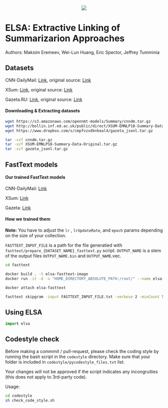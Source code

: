 <p align="center">
    <br>
    <img src="http://maksimeremeev.com/files/elsa.png"/>
    <br>
<p>

# ELSA: Extractive Linking of Summarizarion Approaches

Authors: Maksim Eremeev, Wei-Lun Huang, Eric Spector, Jeffrey Tumminia

## Datasets

CNN-DailyMail: [Link](https://s3.amazonaws.com/opennmt-models/Summary/cnndm.tar.gz), original source: [Link](https://github.com/abisee/cnn-dailymail)

XSum: [Link](http://bollin.inf.ed.ac.uk/public/direct/XSUM-EMNLP18-Summary-Data-Original.tar.gz), original source: [Link](https://github.com/EdinburghNLP/XSum)

Gazeta.RU: [Link](https://www.dropbox.com/s/cmpfvzxdknkeal4/gazeta_jsonl.tar.gz), original source: [Link](https://github.com/IlyaGusev/gazeta)

#### Downloading & Extracting datasets

```bash
wget https://s3.amazonaws.com/opennmt-models/Summary/cnndm.tar.gz
wget http://bollin.inf.ed.ac.uk/public/direct/XSUM-EMNLP18-Summary-Data-Original.tar.gz
wget https://www.dropbox.com/s/cmpfvzxdknkeal4/gazeta_jsonl.tar.gz

tar -xzf cnndm.tar.gz
tar -xzf XSUM-EMNLP18-Summary-Data-Original.tar.gz
tar -xzf gazeta_jsonl.tar.gz
```

## FastText models

#### Our trained FastText models

CNN-DailyMail: [Link](https://www.icloud.com/iclouddrive/0D92xiVCAEZa07wBde-S46r_A#elsa-fasttext-cnn)

XSum: [Link](https://www.icloud.com/iclouddrive/0bR42r-miX36v9p3rM-s3YR0Q#elsa-fasttext-gazeta)

Gazeta: [Link](https://www.icloud.com/iclouddrive/0E7muKOAdlb_EvbMPQyTN2sLw#elsa-fasttext-xsum)

#### How we trained them 

**Note:** You have to adjust the `lr` , `lrUpdateRate`, and `epoch` params depending on the size of your collection. 

`FASTTEXT_INPUT_FILE` is a path for the file generatied with `fasttext/prepare_{DATASET_NAME}_fasttext.py` script. `OUTPUT_NAME` is a stem of the output files `OUTPUT_NAME.bin` and `OUTPUT_NAME`.vec.

```bash
cd fasttext

docker build . -t elsa-fasttext-image
docker run -it -d -v "HOME_DIRECTORY_ABSOLUTE_PATH:/root/" --name elsa-fasttext elsa-fasttext-image

docker attach elsa-fasttext

fasttext skipgram -input FASTTEXT_INPUT_FILE.txt -verbose 2 -minCount 5 -lr 0.05 -dim 100 -ws 5 -epoch 20 -wordNgrams 1 -minn 3 -maxn 7 -loss ns -thread 16 -neg 20 -lrUpdateRate 100 -output OUTPUT_NAME
```

## Using ELSA

```py
import elsa
```



## Codestyle check

Before making a commmit / pull-request, please check the coding style by running the bash script in the `codestyle` directory. Make sure that your folder is included in `codestyle/pycodestyle_files.txt` list.

Your changes will not be approved if the script indicates any incongruities (this does not apply to 3rd-party code). 

Usage:

```bash
cd codestyle
sh check_code_style.sh
```

